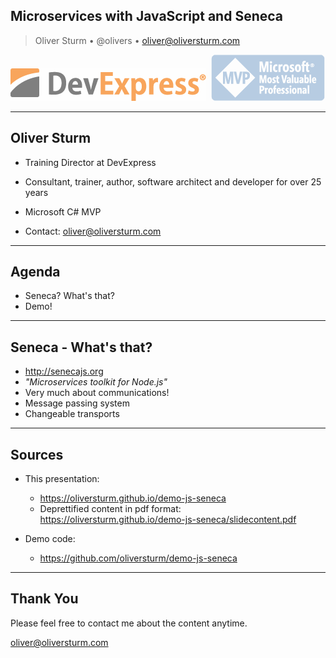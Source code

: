## Microservices with JavaScript and Seneca


> Oliver Sturm &bull; @olivers &bull; oliver@oliversturm.com

<img src="devexpress.png" class="plain" style="background:transparent;opacity:0.7;" alt="DevExpress">&nbsp;&nbsp;<img src="mvp.png" class="plain" style="background:transparent;opacity:0.4;" alt="MVP">

---

## Oliver Sturm

* Training Director at DevExpress
* Consultant, trainer, author, software architect and developer for over 25 years
* Microsoft C# MVP

* Contact: oliver@oliversturm.com

---

## Agenda

* Seneca? What's that?
* Demo!

---

## Seneca - What's that?

* http://senecajs.org
* *"Microservices toolkit for Node.js"*
* Very much about communications!
* Message passing system
* Changeable transports

---

## Sources

* This presentation: 
  * https://oliversturm.github.io/demo-js-seneca
  * Deprettified content in pdf format: https://oliversturm.github.io/demo-js-seneca/slidecontent.pdf

* Demo code:
  * https://github.com/oliversturm/demo-js-seneca 

---

## Thank You

Please feel free to contact me about the content anytime.

oliver@oliversturm.com
